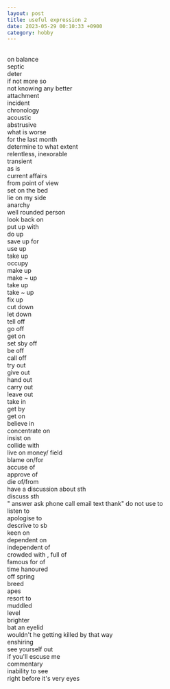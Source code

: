 ```yaml
---
layout: post
title: useful expression 2
date: 2023-05-29 00:10:33 +0900
category: hobby
---
```

<br/>
on balance
<br/>
septic
<br/>
deter
<br/>
if not more so
<br/>
not knowing any better
<br/>
attachment
<br/>
incident
<br/>
chronology
<br/>
acoustic
<br/>
abstrusive
<br/>
what is worse
<br/>
for the last month
<br/>
determine to what extent
<br/>
relentless, inexorable
<br/>
transient
<br/>
as is
<br/>
current affairs
<br/>
from point of view
<br/>
set on the bed
<br/>
lie on my side
<br/>
anarchy
<br/>
well rounded person
<br/>
look back on
<br/>
put up with
<br/>
do up
<br/>
save up for
<br/>
use up
<br/>
take up
<br/>
occupy
<br/>
make up
<br/>
make ~ up
<br/>
take up
<br/>
take ~ up
<br/>
fix up
<br/>
cut down
<br/>
let down
<br/>
tell off
<br/>
go off
<br/>
get on
<br/>
set sby off
<br/>
be off
<br/>
call off
<br/>
try out
<br/>
give out
<br/> 
hand out
<br/>
carry out
<br/>
leave out
<br/>
take in
<br/>
get by
<br/>
get on
<br/>
believe in
<br/>
concentrate on
<br/>
insist on
<br/>
collide with
<br/>
live on money/ field
<br/>
blame on/for
<br/>
accuse of
<br/>
approve of
<br/>
die of/from
<br/>
have a discussion about sth
<br/>
discuss sth
<br/>
"
answer ask
phone call email text thank"
do not use to
<br/>
listen to
<br/>
apologise to
<br/>
descrive to sb
<br/>
keen on
<br/>
dependent on
<br/>
independent of
<br/>
crowded with , full of
<br/>
famous for of
<br/>
time hanoured
<br/>
off spring
<br/>
breed
<br/>
apes
<br/>
resort to
<br/>
muddled
<br/>
level
<br/>
brighter
<br/>
bat an eyelid
<br/>
wouldn't he getting killed by that way
<br/>
enshiring
<br/>
see yourself out
<br/>
if you'll escuse me
<br/>
commentary
<br/>
inability to see
<br/>
right before it's very eyes

